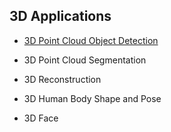 
## 3D Applications
- [3D Point Cloud Object Detection](https://github.com/yeyuhuayue/pointclouddeeplearning/blob/master/Applications/3D%20Object%20Recognition.md)

- 3D Point Cloud Segmentation   

- 3D Reconstruction

- 3D Human Body Shape and Pose

- 3D Face 
